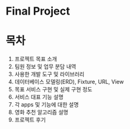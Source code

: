 # Final Project

# 목차

1. 프로젝트 목표 소개
2. 팀원 정보 및 업무 분담 내역
3. 사용한 개발 도구 및 라이브러리
4. 데이터베이스 모델링(ERD), Fixture, URL, View
5. 목표 서비스 구현 및 실제 구현 정도
6. 서비스 대표 기능 설명
7. 각 apps 및 기능에 대한 설명
8. 영화 추천 알고리즘 설명
9. 프로젝트 후기
